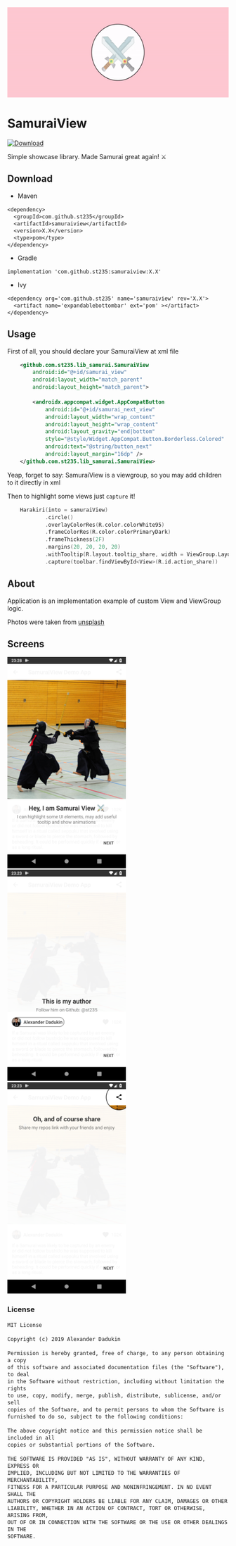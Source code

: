 <img src="https://raw.githubusercontent.com/st235/SamuraiView/master/images/showcase.gif" width="600" height="205">

# SamuraiView
[ ![Download](https://api.bintray.com/packages/st235/maven/samuraiview/images/download.svg) ](https://bintray.com/st235/maven/samuraiview/_latestVersion)

Simple showcase library. Made Samurai great again! ⚔️

## Download

- Maven

```text
<dependency>
  <groupId>com.github.st235</groupId>
  <artifactId>samuraiview</artifactId>
  <version>X.X</version>
  <type>pom</type>
</dependency>
```

- Gradle

```text
implementation 'com.github.st235:samuraiview:X.X'
```

- Ivy

```text
<dependency org='com.github.st235' name='samuraiview' rev='X.X'>
  <artifact name='expandablebottombar' ext='pom' ></artifact>
</dependency>
```


## Usage

First of all, you should declare your SamuraiView at xml file

```xml
    <github.com.st235.lib_samurai.SamuraiView
        android:id="@+id/samurai_view"
        android:layout_width="match_parent"
        android:layout_height="match_parent">

        <androidx.appcompat.widget.AppCompatButton
            android:id="@+id/samurai_next_view"
            android:layout_width="wrap_content"
            android:layout_height="wrap_content"
            android:layout_gravity="end|bottom"
            style="@style/Widget.AppCompat.Button.Borderless.Colored"
            android:text="@string/button_next"
            android:layout_margin="16dp" />
    </github.com.st235.lib_samurai.SamuraiView>
```

Yeap, forget to say: SamuraiView is a viewgroup, so you may add children to it directly in xml

Then to highlight some views just `capture` it!

```kotlin
    Harakiri(into = samuraiView)
            .circle()
            .overlayColorRes(R.color.colorWhite95)
            .frameColorRes(R.color.colorPrimaryDark)
            .frameThickness(2F)
            .margins(20, 20, 20, 20)
            .withTooltip(R.layout.tooltip_share, width = ViewGroup.LayoutParams.MATCH_PARENT)
            .capture(toolbar.findViewById<View>(R.id.action_share))
```

## About
Application is an implementation example of custom View and ViewGroup logic.

Photos were taken from [unsplash](https://unsplash.com/)

## Screens

<img src="https://raw.githubusercontent.com/st235/SamuraiView/master/images/introduction.png" width="270" height="480"> <img src="https://raw.githubusercontent.com/st235/SamuraiView/master/images/author.png" width="270" height="480"> <img src="https://raw.githubusercontent.com/st235/SamuraiView/master/images/share.png" width="270" height="480">

### License

```text
MIT License

Copyright (c) 2019 Alexander Dadukin

Permission is hereby granted, free of charge, to any person obtaining a copy
of this software and associated documentation files (the "Software"), to deal
in the Software without restriction, including without limitation the rights
to use, copy, modify, merge, publish, distribute, sublicense, and/or sell
copies of the Software, and to permit persons to whom the Software is
furnished to do so, subject to the following conditions:

The above copyright notice and this permission notice shall be included in all
copies or substantial portions of the Software.

THE SOFTWARE IS PROVIDED "AS IS", WITHOUT WARRANTY OF ANY KIND, EXPRESS OR
IMPLIED, INCLUDING BUT NOT LIMITED TO THE WARRANTIES OF MERCHANTABILITY,
FITNESS FOR A PARTICULAR PURPOSE AND NONINFRINGEMENT. IN NO EVENT SHALL THE
AUTHORS OR COPYRIGHT HOLDERS BE LIABLE FOR ANY CLAIM, DAMAGES OR OTHER
LIABILITY, WHETHER IN AN ACTION OF CONTRACT, TORT OR OTHERWISE, ARISING FROM,
OUT OF OR IN CONNECTION WITH THE SOFTWARE OR THE USE OR OTHER DEALINGS IN THE
SOFTWARE.
```
